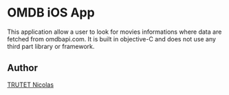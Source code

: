 # OMDB iOS App

This application allow a user to look for movies informations where data are fetched from omdbapi.com.
It is built in objective-C and does not use any third part library or framework.

## Author

<a href="http://www.nicolastrutet.com/">TRUTET Nicolas</a>

